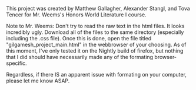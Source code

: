 This project was created by Matthew Gallagher, Alexander Stangl, and Tova Tencer for Mr. Weems's Honors World Literature I course.

Note to Mr. Weems: Don't try to read the raw text in the html files. It looks incredibly ugly. Download all of the files to the same directory (especially including the .css file). Once this is done, open the file titled "gilgamesh_project_main.html" in the webbrowser of your choosing. As of this moment, I've only tested it on the Nightly build of firefox, but nothing that I did should have necessarily made any of the formating browser-specific.

Regardless, if there IS an apparent issue with formating on your computer, please let me know ASAP.
